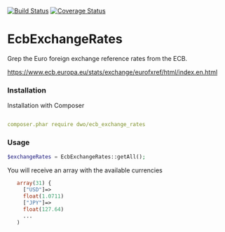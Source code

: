 [![Build Status](https://travis-ci.org/davewwww/EcbExchangeRates.svg?branch=v1.0.1)](https://travis-ci.org/davewwww/EcbExchangeRates) [![Coverage Status](https://coveralls.io/repos/davewwww/EcbExchangeRates/badge.svg)](https://coveralls.io/r/davewwww/EcbExchangeRates)

EcbExchangeRates
=================

Grep the Euro foreign exchange reference rates from the ECB.

https://www.ecb.europa.eu/stats/exchange/eurofxref/html/index.en.html

### Installation

Installation with Composer

```yml

composer.phar require dwo/ecb_exchange_rates

```

### Usage 

```php
$exchangeRates = EcbExchangeRates::getAll();

```

You will receive an array with the available currencies

```php
   array(31) {
     ["USD"]=>
     float(1.0711)
     ["JPY"]=>
     float(127.64)
     ...
   )
```